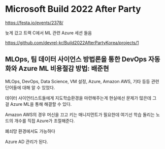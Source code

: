 # Microsoft Build 2022 After Party

<https://festa.io/events/2378/>

늦게 갔고 트랙 C에서 ML 관련 Azure 세션 들음

<https://github.com/devrel-kr/Build2022AfterPartyKorea/projects/1>

## MLOps, 팀 데이터 사이언스 방법론을 통한 DevOps 자동화와 Azure ML 비용절감 방법: 배준현

MLOps, DevOps, Data Science, VM 설정, Azure, Amazon AWS, 기타 등등 관련 단어들에 대해 알 수 있었다.

데이터 사이언티스트들에게 지도학습환경을 마련해주는게 현실에선 문제가 많은데 그걸 Azure ML을 통해 해결할 수 있다.

Amazon AWS의 경우 머신을 끄고 키는 매니지먼트가 필요한데 여기선 학습 돌리는 노드의 개수를 직접 Azure가 조절해준다.

폐쇠망 환경에서도 가능하다

Azure AD 관리가 된다.

